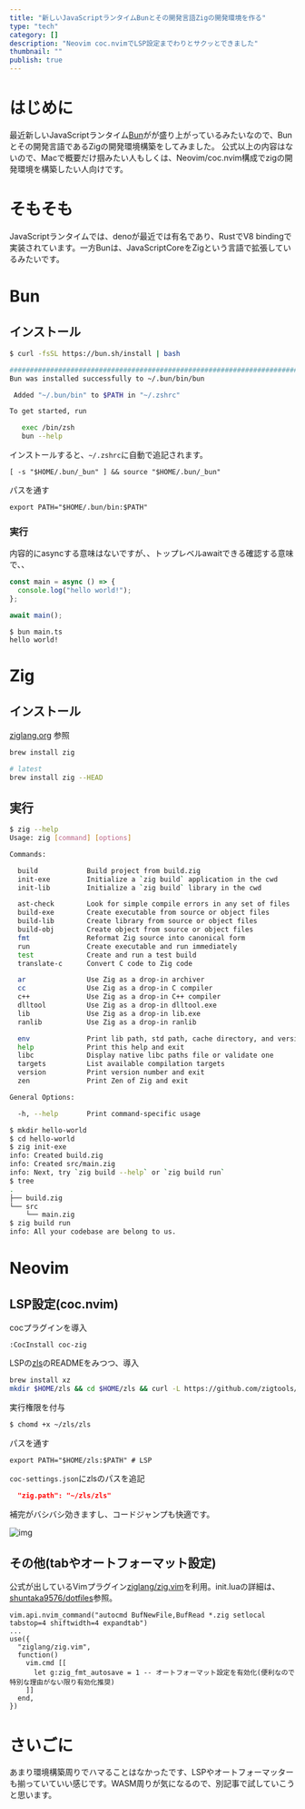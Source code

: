 ```yaml
---
title: "新しいJavaScriptランタイムBunとその開発言語Zigの開発環境を作る"
type: "tech"
category: []
description: "Neovim coc.nvimでLSP設定までわりとサクッとできました"
thumbnail: ""
publish: true
---
```


# はじめに

最近新しいJavaScriptランタイム[Bun](https://bun.sh/)がが盛り上がっているみたいなので、Bunとその開発言語であるZigの開発環境構築をしてみました。
公式以上の内容はないので、Macで概要だけ掴みたい人もしくは、Neovim/coc.nvim構成でzigの開発環境を構築したい人向けです。

# そもそも

JavaScriptランタイムでは、denoが最近では有名であり、RustでV8 bindingで実装されています。一方Bunは、JavaScriptCoreをZigという言語で拡張しているみたいです。

# Bun

## インストール

```bash
$ curl -fsSL https://bun.sh/install | bash

######################################################################## 100.0%
Bun was installed successfully to ~/.bun/bin/bun

 Added "~/.bun/bin" to $PATH in "~/.zshrc"

To get started, run

   exec /bin/zsh
   bun --help
```

インストールすると、`~/.zshrc`に自動で追記されます。

```bash:~/.zshrc
[ -s "$HOME/.bun/_bun" ] && source "$HOME/.bun/_bun"
```

パスを通す
```bash:~/.zshenv
export PATH="$HOME/.bun/bin:$PATH"
```

### 実行

内容的にasyncする意味はないですが、、トップレベルawaitできる確認する意味で、、
```ts:main.ts
const main = async () => {
  console.log("hello world!");
};

await main();
```

```bash:実行
$ bun main.ts
hello world!
```


# Zig 

## インストール

[ziglang.org](https://ziglang.org/learn/getting-started/) 参照

```bash
brew install zig

# latest
brew install zig --HEAD
```

## 実行

```bash
$ zig --help
Usage: zig [command] [options]

Commands:

  build            Build project from build.zig
  init-exe         Initialize a `zig build` application in the cwd
  init-lib         Initialize a `zig build` library in the cwd

  ast-check        Look for simple compile errors in any set of files
  build-exe        Create executable from source or object files
  build-lib        Create library from source or object files
  build-obj        Create object from source or object files
  fmt              Reformat Zig source into canonical form
  run              Create executable and run immediately
  test             Create and run a test build
  translate-c      Convert C code to Zig code

  ar               Use Zig as a drop-in archiver
  cc               Use Zig as a drop-in C compiler
  c++              Use Zig as a drop-in C++ compiler
  dlltool          Use Zig as a drop-in dlltool.exe
  lib              Use Zig as a drop-in lib.exe
  ranlib           Use Zig as a drop-in ranlib

  env              Print lib path, std path, cache directory, and version
  help             Print this help and exit
  libc             Display native libc paths file or validate one
  targets          List available compilation targets
  version          Print version number and exit
  zen              Print Zen of Zig and exit

General Options:

  -h, --help       Print command-specific usage
```

```bash
$ mkdir hello-world
$ cd hello-world
$ zig init-exe
info: Created build.zig
info: Created src/main.zig
info: Next, try `zig build --help` or `zig build run`
$ tree
.
├── build.zig
└── src
    └── main.zig
$ zig build run
info: All your codebase are belong to us.
```

# Neovim

## LSP設定(coc.nvim)

cocプラグインを導入
```vim
:CocInstall coc-zig
```

LSPの[zls](https://github.com/zigtools/zls)のREADMEをみつつ、導入

```bash
brew install xz
mkdir $HOME/zls && cd $HOME/zls && curl -L https://github.com/zigtools/zls/releases/download/0.9.0/x86_64-macos.tar.xz | tar -xJ --strip-components=1 -C .
```

実行権限を付与
```bash
$ chomd +x ~/zls/zls
```

パスを通す
```bash:~/.zshenv
export PATH="$HOME/zls:$PATH" # LSP
```

`coc-settings.json`にzlsのパスを追記

```json:~/.config/nvim/coc-settings.json
  "zig.path": "~/zls/zls"
```

補完がバシバシ効きますし、コードジャンプも快適です。

![img](https://res.cloudinary.com/dkerzyk09/image/upload/v1657441768/blog/01g7kk2jy54b9d7ct876mexwkm/lp9pgnnhufemxkfozpcn.png)

## その他(tabやオートフォーマット設定)

公式が出しているVimプラグイン[ziglang/zig.vim](https://github.com/ziglang/zig.vim)を利用。init.luaの詳細は、[shuntaka9576/dotfiles](https://github.com/shuntaka9576/dotfiles/blob/master/lua/init.lua)参照。

```lua:init.lua設定
vim.api.nvim_command("autocmd BufNewFile,BufRead *.zig setlocal tabstop=4 shiftwidth=4 expandtab")
...
use({
  "ziglang/zig.vim",
  function()
    vim.cmd [[
      let g:zig_fmt_autosave = 1 -- オートフォーマット設定を有効化(便利なので特別な理由がない限り有効化推奨)
    ]]
  end,
})
```




# さいごに

あまり環境構築周りでハマることはなかったです、LSPやオートフォーマッターも揃っていていい感じです。WASM周りが気になるので、別記事で試していこうと思います。


